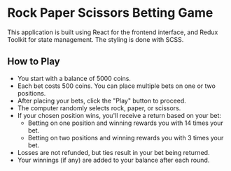 # Rock Paper Scissors Betting Game

This application is built using React for the frontend interface, and Redux Toolkit for state management. The styling is done with SCSS.

## How to Play
- You start with a balance of 5000 coins.
- Each bet costs 500 coins. You can place multiple bets on one or two positions.
- After placing your bets, click the "Play" button to proceed.
- The computer randomly selects rock, paper, or scissors.
- If your chosen position wins, you'll receive a return based on your bet:
  - Betting on one position and winning rewards you with 14 times your bet.
  - Betting on two positions and winning rewards you with 3 times your bet.
- Losses are not refunded, but ties result in your bet being returned.
- Your winnings (if any) are added to your balance after each round.
